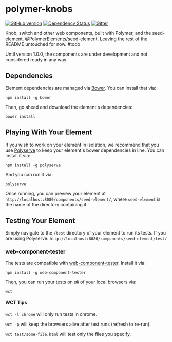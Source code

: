 # polymer-knobs

[![GitHub version](https://badge.fury.io/gh/teomaragakis%2Fpolymer-knobs.svg)](https://badge.fury.io/gh/teomaragakis%2Fpolymer-knobs)
[![Dependency Status](https://gemnasium.com/teomaragakis/polymer-knobs.svg)](https://gemnasium.com/teomaragakis/polymer-knobs)
[![Gitter](https://badges.gitter.im/Join%20Chat.svg)](https://gitter.im/teomaragakis/polymer-knobs?utm_source=badge&utm_medium=badge&utm_campaign=pr-badge)

Knob, switch and other web components, built with Polymer, and the seed-element. @PolymerElements/seed-element. Leaving the rest of the README untouched for now. #todo

Until version 1.0.0, the components are under development and not considered ready in any way.

## Dependencies

Element dependencies are managed via [Bower](http://bower.io/). You can
install that via:

    npm install -g bower

Then, go ahead and download the element's dependencies:

    bower install


## Playing With Your Element

If you wish to work on your element in isolation, we recommend that you use
[Polyserve](https://github.com/PolymerLabs/polyserve) to keep your element's
bower dependencies in line. You can install it via:

    npm install -g polyserve

And you can run it via:

    polyserve

Once running, you can preview your element at
`http://localhost:8080/components/seed-element/`, where `seed-element` is the name of the directory containing it.


## Testing Your Element

Simply navigate to the `/test` directory of your element to run its tests. If
you are using Polyserve: `http://localhost:8080/components/seed-element/test/`

### web-component-tester

The tests are compatible with [web-component-tester](https://github.com/Polymer/web-component-tester).
Install it via:

    npm install -g web-component-tester

Then, you can run your tests on _all_ of your local browsers via:

    wct

#### WCT Tips

`wct -l chrome` will only run tests in chrome.

`wct -p` will keep the browsers alive after test runs (refresh to re-run).

`wct test/some-file.html` will test only the files you specify.
